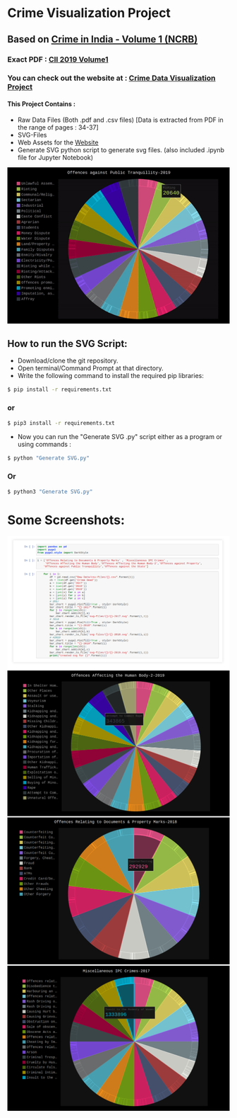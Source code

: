 # Crime Visualization Project
## Based  on [Crime in India - Volume 1 (NCRB)](https://ncrb.gov.in/en/crime-india-2019-0#) 
### Exact PDF : [CII 2019 Volume1](https://ncrb.gov.in/sites/default/files/CII%202019%20Volume%201.pdf)
### You can check out the website at : [Crime Data Visualization Project](https://goldenryu2000.github.io/Crime-Visualization-Project/)
#### This Project Contains :
- Raw Data Files (Both .pdf and .csv files) [Data is extracted from PDF in the range of pages : 34-37]
- SVG-Files
- Web Assets for the [Website]()
- Generate SVG python script to generate svg files. (also included .ipynb file for Jupyter Notebook)

![Sample Pie Chart](Images/screenrecord.gif)

## How to run the SVG Script:
- Download/clone the git repository.
- Open terminal/Command Prompt at that directory.
- Write the following command to install the required pip libraries: 
```sh
$ pip install -r requirements.txt
```
### or
```sh
$ pip3 install -r requirements.txt
```
- Now you can run the "Generate SVG .py" script either as a program or using commands : 
```sh
$ python "Generate SVG.py"
```
### Or
```sh
$ python3 "Generate SVG.py"
```

# Some Screenshots: 

![Jupyter Notebook Img](Images/notebook.png)
![Screenshot-1](Images/1.png)
![Screenshot-2](Images/2.png)
![Screenshot-3](Images/3.png)

